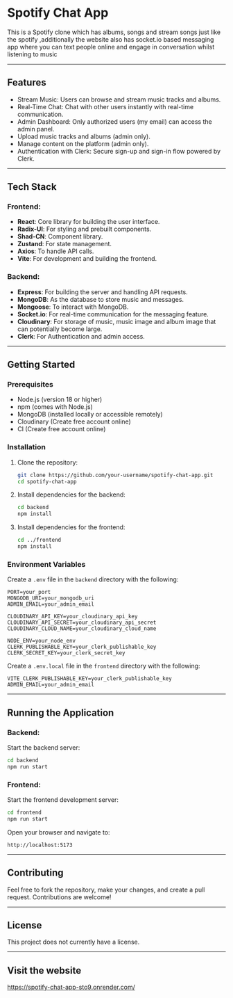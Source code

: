 # Spotify Chat App

This is a Spotify clone which has albums, songs and stream songs just like the spotify ,additionally the website also has socket.io based messaging app
where you can text people online and engage in conversation whilst listening to music

---

## Features

- Stream Music: Users can browse and stream music tracks and albums.
- Real-Time Chat: Chat with other users instantly with real-time communication.
- Admin Dashboard: Only authorized users (my email) can access the admin panel.
- Upload music tracks and albums (admin only).
- Manage content on the platform (admin only).
- Authentication with Clerk: Secure sign-up and sign-in flow powered by Clerk.
---

## Tech Stack

### Frontend:

- **React**: Core library for building the user interface.
- **Radix-UI**: For styling and prebuilt components.
- **Shad-CN**: Component library.
- **Zustand**: For state management.
- **Axios**: To handle API calls.
- **Vite**: For development and building the frontend.

### Backend:

- **Express**: For building the server and handling API requests.
- **MongoDB**: As the database to store music and messages.
- **Mongoose**: To interact with MongoDB.
- **Socket.io**: For real-time communication for the messaging feature.
- **Cloudinary**: For storage of music, music image and album image that can potentially become large.
- **Clerk**: For Authentication and admin access.

---

## Getting Started

### Prerequisites

- Node.js (version 18 or higher)
- npm (comes with Node.js)
- MongoDB (installed locally or accessible remotely)
- Cloudinary (Create free account online) 
- Cl (Create free account online) 

### Installation

1. Clone the repository:

   ```bash
   git clone https://github.com/your-username/spotify-chat-app.git
   cd spotify-chat-app
   ```

2. Install dependencies for the backend:

   ```bash
   cd backend
   npm install
   ```

3. Install dependencies for the frontend:

   ```bash
   cd ../frontend
   npm install
   ```

### Environment Variables

Create a `.env` file in the `backend` directory with the following:

```env
PORT=your_port  
MONGODB_URI=your_mongodb_uri  
ADMIN_EMAIL=your_admin_email  

CLOUDINARY_API_KEY=your_cloudinary_api_key  
CLOUDINARY_API_SECRET=your_cloudinary_api_secret  
CLOUDINARY_CLOUD_NAME=your_cloudinary_cloud_name  

NODE_ENV=your_node_env  
CLERK_PUBLISHABLE_KEY=your_clerk_publishable_key  
CLERK_SECRET_KEY=your_clerk_secret_key  

```
Create a `.env.local` file in the `frontend` directory with the following:

```env.local
VITE_CLERK_PUBLISHABLE_KEY=your_clerk_publishable_key  
ADMIN_EMAIL=your_admin_email  
```
---

## Running the Application

### Backend:

Start the backend server:

```bash
cd backend
npm run start
```

### Frontend:

Start the frontend development server:

```bash
cd frontend
npm run start
```

Open your browser and navigate to:

```
http://localhost:5173
```

---

## Contributing

Feel free to fork the repository, make your changes, and create a pull request. Contributions are welcome!

---

## License

This project does not currently have a license.

---

## Visit the website
https://spotify-chat-app-sto9.onrender.com/
